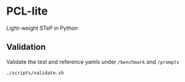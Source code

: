 # PCL-lite
Light-weight STeP in Python

## Validation
Validate the test and reference yamls under `/benchmark` and `/prompts`
```
./scripts/validate.sh
```